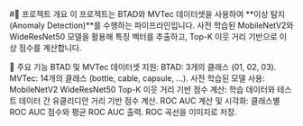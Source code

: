 #📖 프로젝트 개요
이 프로젝트는 BTAD와 MVTec 데이터셋을 사용하여 **이상 탐지(Anomaly Detection)**를 수행하는 파이프라인입니다.
사전 학습된 MobileNetV2와 WideResNet50 모델을 활용해 특징 벡터를 추출하고, Top-K 이웃 거리 기반으로 이상 점수를 계산합니다.

🚀 주요 기능
BTAD 및 MVTec 데이터셋 지원:
BTAD: 3개의 클래스 (01, 02, 03).
MVTec: 14개의 클래스 (bottle, cable, capsule, ...).
사전 학습된 모델 사용:
MobileNetV2
WideResNet50
Top-K 이웃 거리 기반 점수 계산:
학습 데이터와 테스트 데이터 간 유클리디안 거리 기반 점수 계산.
ROC AUC 계산 및 시각화:
클래스별 ROC AUC 점수와 평균 ROC AUC 출력.
ROC 곡선을 이미지로 저장.
